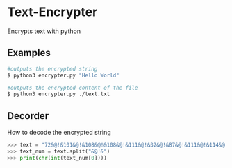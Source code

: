 # Text-Encrypter

Encrypts text with python

## Examples

```bash
#outputs the encrypted string
$ python3 encrypter.py "Hello World"

#outputs the encrypted content of the file
$ python3 encrypter.py ./text.txt
```

## Decorder

How to decode the encrypted string

```python
>>> text = "72&@!&101&@!&108&@!&108&@!&111&@!&32&@!&87&@!&111&@!&114&@!&108&@!&100&@!&" # This is the encoded string
>>> text_num = text.split("&@!&")
>>> print(chr(int(text_num[0])))
```
